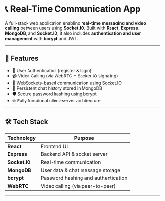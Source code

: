 # 📞 Real-Time Communication App

A full-stack web application enabling **real-time messaging and video calling** between users using **Socket.IO**. Built with **React**, **Express**, **MongoDB**, and **Socket.IO**, it also includes **authentication and user management** with **bcrypt** and JWT.

---

## 🚀 Features

- 🔐 User Authentication (register & login)
- 📹 Video Calling (via WebRTC + Socket.IO signaling)
- 📡 WebSockets-based communication using Socket.IO
- 🧾 Persistent chat history stored in MongoDB
- 🛡️ Secure password hashing using bcrypt
- 🌐 Fully functional client-server architecture

---

## 🛠️ Tech Stack

| Technology    | Purpose                             |
| ------------- | ----------------------------------- |
| **React**     | Frontend UI                         |
| **Express**   | Backend API & socket server         |
| **Socket.IO** | Real-time communication             |
| **MongoDB**   | User data & chat message storage    |
| **bcrypt**    | Password hashing and authentication |
| **WebRTC**    | Video calling (via peer-to-peer)    |

---


